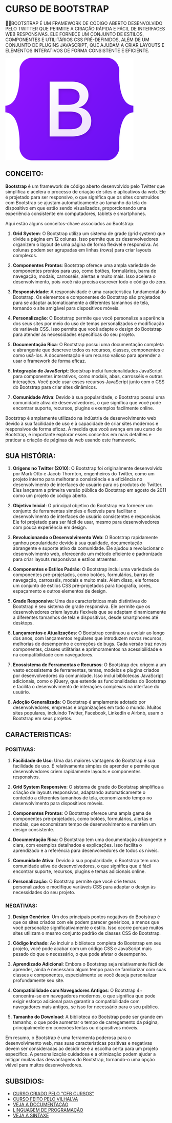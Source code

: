 # CURSO DE BOOTSTRAP
👨‍⚖️BOOTSTRAP É UM FRAMEWORK DE CÓDIGO ABERTO DESENVOLVIDO PELO TWITTER QUE PERMITE A CRIAÇÃO RÁPIDA E FÁCIL DE INTERFACES WEB RESPONSIVAS. ELE FORNECE UM CONJUNTO DE ESTILOS, COMPONENTES E UTILITÁRIOS CSS PRÉ-DEFINIDOS, ALÉM DE UM CONJUNTO DE PLUGINS JAVASCRIPT, QUE AJUDAM A CRIAR LAYOUTS E ELEMENTOS INTERATIVOS DE FORMA CONSISTENTE E EFICIENTE.

<img src="FOTO.png" align="center" width="400"> <br>

## CONCEITO:
**Bootstrap** é um framework de código aberto desenvolvido pelo Twitter que simplifica e acelera o processo de criação de sites e aplicativos da web. Ele é projetado para ser responsivo, o que significa que os sites construídos com Bootstrap se ajustam automaticamente ao tamanho da tela do dispositivo em que estão sendo visualizados, proporcionando uma experiência consistente em computadores, tablets e smartphones.

Aqui estão alguns conceitos-chave associados ao Bootstrap:

1. **Grid System**: O Bootstrap utiliza um sistema de grade (grid system) que divide a página em 12 colunas. Isso permite que os desenvolvedores organizem o layout de uma página de forma flexível e responsiva. As colunas podem ser agrupadas em linhas (rows) para criar layouts complexos.

2. **Componentes Prontos**: Bootstrap oferece uma ampla variedade de componentes prontos para uso, como botões, formulários, barra de navegação, modais, carrosséis, alertas e muito mais. Isso acelera o desenvolvimento, pois você não precisa escrever todo o código do zero.

3. **Responsividade**: A responsividade é uma característica fundamental do Bootstrap. Os elementos e componentes do Bootstrap são projetados para se adaptar automaticamente a diferentes tamanhos de tela, tornando o site amigável para dispositivos móveis.

4. **Personalização**: O Bootstrap permite que você personalize a aparência dos seus sites por meio do uso de temas personalizados e modificação de variáveis CSS. Isso permite que você adapte o design do Bootstrap para atender às necessidades específicas do seu projeto.

5. **Documentação Rica**: O Bootstrap possui uma documentação completa e abrangente que descreve todos os recursos, classes, componentes e como usá-los. A documentação é um recurso valioso para aprender a usar o framework de forma eficaz.

6. **Integração de JavaScript**: Bootstrap inclui funcionalidades JavaScript para componentes interativos, como modais, abas, carrosséis e outras interações. Você pode usar esses recursos JavaScript junto com o CSS do Bootstrap para criar sites dinâmicos.

7. **Comunidade Ativa**: Devido à sua popularidade, o Bootstrap possui uma comunidade ativa de desenvolvedores, o que significa que você pode encontrar suporte, recursos, plugins e exemplos facilmente online.

Bootstrap é amplamente utilizado na indústria de desenvolvimento web devido à sua facilidade de uso e à capacidade de criar sites modernos e responsivos de forma eficaz. À medida que você avança em seu curso de Bootstrap, é importante explorar esses conceitos em mais detalhes e praticar a criação de páginas da web usando este framework.

## SUA HISTÓRIA:
1. **Origens no Twitter (2010)**: O Bootstrap foi originalmente desenvolvido por Mark Otto e Jacob Thornton, engenheiros do Twitter, como um projeto interno para melhorar a consistência e a eficiência no desenvolvimento de interfaces de usuário para os produtos do Twitter. Eles lançaram a primeira versão pública do Bootstrap em agosto de 2011 como um projeto de código aberto.

2. **Objetivo Inicial**: O principal objetivo do Bootstrap era fornecer um conjunto de ferramentas simples e flexíveis para facilitar o desenvolvimento de interfaces de usuário consistentes e responsivas. Ele foi projetado para ser fácil de usar, mesmo para desenvolvedores com pouca experiência em design.

3. **Revolucionando o Desenvolvimento Web**: O Bootstrap rapidamente ganhou popularidade devido à sua qualidade, documentação abrangente e suporte ativo da comunidade. Ele ajudou a revolucionar o desenvolvimento web, oferecendo um método eficiente e padronizado para criar layouts responsivos e estilos atraentes.

4. **Componentes e Estilos Padrão**: O Bootstrap inclui uma variedade de componentes pré-projetados, como botões, formulários, barras de navegação, carrosséis, modais e muito mais. Além disso, ele fornece um conjunto de estilos CSS pré-projetados para tipografia, cores, espaçamento e outros elementos de design.

5. **Grade Responsiva**: Uma das características mais distintivas do Bootstrap é seu sistema de grade responsiva. Ele permite que os desenvolvedores criem layouts flexíveis que se adaptam dinamicamente a diferentes tamanhos de tela e dispositivos, desde smartphones até desktops.

6. **Lançamentos e Atualizações**: O Bootstrap continuou a evoluir ao longo dos anos, com lançamentos regulares que introduzem novos recursos, melhorias de desempenho e correções de bugs. Cada versão traz novos componentes, classes utilitárias e aprimoramentos na acessibilidade e na compatibilidade com navegadores.

7. **Ecossistema de Ferramentas e Recursos**: O Bootstrap deu origem a um vasto ecossistema de ferramentas, temas, modelos e plugins criados por desenvolvedores da comunidade. Isso inclui bibliotecas JavaScript adicionais, como o jQuery, que estende as funcionalidades do Bootstrap e facilita o desenvolvimento de interações complexas na interface do usuário.

8. **Adoção Generalizada**: O Bootstrap é amplamente adotado por desenvolvedores, empresas e organizações em todo o mundo. Muitos sites populares, incluindo Twitter, Facebook, LinkedIn e Airbnb, usam o Bootstrap em seus projetos.

## CARACTERISTICAS:
### POSITIVAS:
1. **Facilidade de Uso**: Uma das maiores vantagens do Bootstrap é sua facilidade de uso. É relativamente simples de aprender e permite que desenvolvedores criem rapidamente layouts e componentes responsivos.

2. **Grid System Responsivo**: O sistema de grade do Bootstrap simplifica a criação de layouts responsivos, adaptando automaticamente o conteúdo a diferentes tamanhos de tela, economizando tempo no desenvolvimento para dispositivos móveis.

3. **Componentes Prontos**: O Bootstrap oferece uma ampla gama de componentes pré-projetados, como botões, formulários, alertas e modais, que economizam tempo de desenvolvimento e mantêm um design consistente.

4. **Documentação Rica**: O Bootstrap tem uma documentação abrangente e clara, com exemplos detalhados e explicações. Isso facilita o aprendizado e a referência para desenvolvedores de todos os níveis.

5. **Comunidade Ativa**: Devido à sua popularidade, o Bootstrap tem uma comunidade ativa de desenvolvedores, o que significa que é fácil encontrar suporte, recursos, plugins e temas adicionais online.

6. **Personalização**: O Bootstrap permite que você crie temas personalizados e modifique variáveis CSS para adaptar o design às necessidades do seu projeto.

### NEGATIVAS:
1. **Design Genérico**: Um dos principais pontos negativos do Bootstrap é que os sites criados com ele podem parecer genéricos, a menos que você personalize significativamente o estilo. Isso ocorre porque muitos sites utilizam o mesmo conjunto padrão de classes CSS do Bootstrap.

2. **Código Inchado**: Ao incluir a biblioteca completa do Bootstrap em seu projeto, você pode acabar com um código CSS e JavaScript mais pesado do que o necessário, o que pode afetar o desempenho.

3. **Aprendizado Adicional**: Embora o Bootstrap seja relativamente fácil de aprender, ainda é necessário algum tempo para se familiarizar com suas classes e componentes, especialmente se você deseja personalizar profundamente seu site.

4. **Compatibilidade com Navegadores Antigos**: O Bootstrap 4+ concentra-se em navegadores modernos, o que significa que pode exigir esforço adicional para garantir a compatibilidade com navegadores mais antigos, se isso for necessário para o seu público.

5. **Tamanho do Download**: A biblioteca do Bootstrap pode ser grande em tamanho, o que pode aumentar o tempo de carregamento da página, principalmente em conexões lentas ou dispositivos móveis.

Em resumo, o Bootstrap é uma ferramenta poderosa para o desenvolvimento web, mas suas características positivas e negativas devem ser consideradas ao decidir se é a escolha certa para um projeto específico. A personalização cuidadosa e a otimização podem ajudar a mitigar muitas das desvantagens do Bootstrap, tornando-o uma opção viável para muitos desenvolvedores.

## SUBSIDIOS:
- [CURSO CRIADO PELO "CFB CURSOS"](https://youtube.com/playlist?list=PLx4x_zx8csUgop9qBqm6ReuNa3XraZBrc&si=-dTQXKJyfgC5zBGR)
- [CURSO FEITO PELO VILHALVA](https://github.com/VILHALVA)
- [VEJA A DOCUMENTAÇÃO](https://getbootstrap.com/docs/5.3/getting-started/introduction/)
- [LINGUAGEM DE PROGRAMAÇÃO](https://github.com/VILHALVA/CURSO-DE-HTML-E-CSS)
- [VEJA A SINTAXE](./SINTAXE.md)